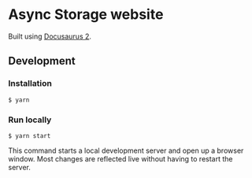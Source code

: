 # Async Storage website

Built using [Docusaurus 2](https://v2.docusaurus.io/).


## Development

### Installation

```
$ yarn
```

### Run locally

```
$ yarn start
```

This command starts a local development server and open up a browser window. Most changes are reflected live without having to restart the server.
